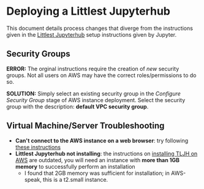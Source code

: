 # Deploying a Littlest Jupyterhub

This document details process changes that diverge from the instructions given in the [Littlest Jupyterhub](http://tljh.jupyter.org/en/latest/) setup instructions given by Jupyter.

## Security Groups

**ERROR:**
The orginal instructions require the creation of _new_ security groups. Not all users on AWS may have the correct roles/permissions to do so.

**SOLUTION:**
Simply select an existing security group in the _Configure Security Group_ stage of AWS instance deployment. Select the security group with the description: **default VPC security group**. 

## Virtual Machine/Server Troubleshooting
* **Can't connect to the AWS instance on a web browser**: try following [these instructions](https://docs.aws.amazon.com/AWSEC2/latest/UserGuide/AccessingInstancesLinux.html)
* **Littlest Jupyterhub not installing**: the instructions on [installing TLJH on AWS](http://tljh.jupyter.org/en/latest/install/amazon.html) are outdated, you will need an instance with **more than 1GB memory** to successfully perform an installation
  * I found that 2GB memory was sufficient for installation; in AWS-speak, this is a t2.small instance.
